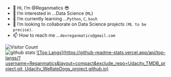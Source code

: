 - 👋 Hi, I’m @Reganmatics :sunglasses:
- 👀 I’m interested in ...Data Science (`ML`)
- 🌱 I’m currently learning ...`Python`, `C`, `bash`
- 💞️ I’m looking to collaborate on Data Science projects `(ML to be precise)`.
- 📫 How to reach me ...`devreganmatics@gmail.com`

<!---
Reganmatics/Reganmatics is a ✨ special ✨ repository because its `README.md` (this file) appears on your GitHub profile.
You can click the Preview link to take a look at your changes.
--->
<!---
![GitHub Views](https://komarev.com/ghpvc/?username=Reganmatics) <br>
--->
![Visitor Count](https://profile-counter.glitch.me/{username}/count.svg) <br>
![github stats](https://github-readme-stats.vercel.app/api?username=Reganmatics&show_icons=true&theme=radical)
[![Top Langs](https://github-readme-stats.vercel.app/api/top-langs/?username=Reganmatics&layout=compact&exclude_repo=Udacity_TMDB_project.git, Udacity_WeRateDogs_project.github.io)](https://github.com/Reganmatics/github-readme-stats)
